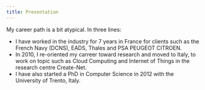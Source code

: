 ```yaml
---
title: Presentation
---
```


My career path is a bit atypical. In three lines:

* I have worked in the industry for 7 years in France for clients such as the French Navy (DCNS), EADS, Thales and PSA PEUGEOT CITROEN.
* In 2010, I re-oriented my carreer toward research and moved to Italy, to work on topic such as Cloud Computing and Internet of Things in the research centre Create-Net.
* I have also started a PhD in Computer Science in 2012 with the University of Trento, Italy.

